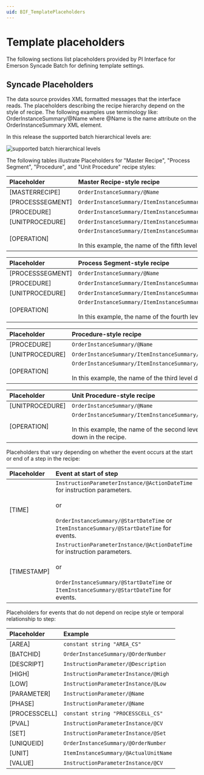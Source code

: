 ```yaml
---
uid: BIF_TemplatePlaceholders
---
```


# Template placeholders

<!-- Mark Bishop 6/18/21: Customized for Emerson Syncade -->

The following sections list placeholders provided by PI Interface for Emerson Syncade Batch for defining template settings.

## Syncade Placeholders

The data source provides XML formatted messages that the interface reads. The placeholders describing the recipe hierarchy depend on the style of recipe. The following examples use terminology like: OrderInstanceSummary/@Name where @Name is the name attribute on the OrderInstanceSummary XML element.

In this release the supported batch hierarchical levels are:

![supported batch hierarchical levels](../../images/supported-batch-hierarchical-levels.png)

The following tables illustrate Placeholders for "Master Recipe", "Process Segment", "Procedure", and "Unit Procedure" recipe styles:

| Placeholder | Master Recipe-style recipe |
|:-|:-|
| [MASTERRECIPE] | `OrderInstanceSummary/@Name` |
| [PROCESSSEGMENT] | `OrderInstanceSummary/ItemInstanceSummary/@Name` |
| [PROCEDURE] | `OrderInstanceSummary/ItemInstanceSummary/ItemInstanceSummary/@Name` |
| [UNITPROCEDURE] | `OrderInstanceSummary/ItemInstanceSummary/ItemInstanceSummary/ItemInstanceSummary/@Name` |
| [OPERATION] | `OrderInstanceSummary/ItemInstanceSummary/ItemInstanceSummary/ItemInstanceSummary/ItemInstanceSummary/@Name`<br><br>In this example, the name of the fifth level down in the recipe |


| Placeholder | Process Segment-style recipe |
|:-|:-|
| [PROCESSSEGMENT] | `OrderInstanceSummary/@Name` |
| [PROCEDURE] | `OrderInstanceSummary/ItemInstanceSummary/@Name` |
| [UNITPROCEDURE] | `OrderInstanceSummary/ItemInstanceSummary/ItemInstanceSummary/@Name` |
| [OPERATION] | `OrderInstanceSummary/ItemInstanceSummary/ItemInstanceSummary/ItemInstanceSummary/@Name`<br><br>In this example, the name of the fourth level down in the recipe. |

| Placeholder | Procedure-style recipe |
|:-|:-|
| [PROCEDURE] | `OrderInstanceSummary/@Name` |
| [UNITPROCEDURE] | `OrderInstanceSummary/ItemInstanceSummary/@Name` |
| [OPERATION] | `OrderInstanceSummary/ItemInstanceSummary/ItemInstanceSummary/@Name`<br><br>In this example, the name of the third level down in the recipe. |

| Placeholder | Unit Procedure-style recipe |
|:-|:-|
| [UNITPROCEDURE] | `OrderInstanceSummary/@Name` |
| [OPERATION] | `OrderInstanceSummary/ItemInstanceSummary/@Name`<br><br>In this example, the name of the second level down in the recipe. |


Placeholders that vary depending on whether the event occurs at the start or end of a step in the recipe:

| Placeholder | Event at start of step | Event at end of step |
|:-|:-|:-|
| [TIME] | `InstructionParameterInstance/@ActionDateTime` for instruction parameters.<br><br>or<br><br>`OrderInstanceSummary/@StartDateTime` or `ItemInstanceSummary/@StartDateTime` for events. | `OrderInstanceSummary/@EndDateTime`<br><br>or<br><br>`ItemInstanceSummary/@EndDateTime` for events. |
| [TIMESTAMP] | `InstructionParameterInstance/@ActionDateTime` for instruction parameters.<br><br>or<br><br>`OrderInstanceSummary/@StartDateTime` or `ItemInstanceSummary/@StartDateTime` for events. | `OrderInstanceSummary/@EndDateTime`<br><br>or<br><br>`ItemInstanceSummary/@EndDateTime` for events. |


Placeholders for events that do not depend on recipe style or temporal relationship to step:

| Placeholder | Example |
|:-|:-|
| [AREA] | `constant string "AREA_CS"` |
| [BATCHID] | `OrderInstanceSummary/@OrderNumber` |
| [DESCRIPT] | `InstructionParameter/@Description` |
| [HIGH] | `InstructionParameterInstance/@High` |
| [LOW] | `InstructionParameterInstance/@Low` |
| [PARAMETER] | `InstructionParameter/@Name` |
| [PHASE] | `InstructionParameter/@Name` |
| [PROCESSCELL] | `constant string "PROCESSCELL_CS"` |
| [PVAL] | `InstructionParameterInstance/@CV` |
| [SET] | `InstructionParameterInstance/@Set` |
| [UNIQUEID] | `OrderInstanceSummary/@OrderNumber` |
| [UNIT] | `ItemInstanceSummary/@ActualUnitName` |
| [VALUE] | `InstructionParameterInstance/@CV` |
